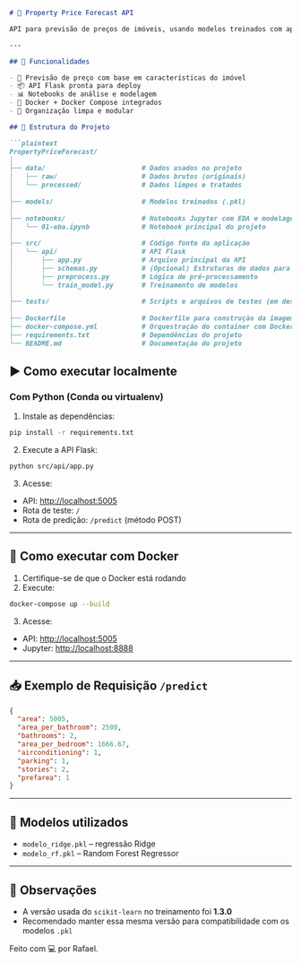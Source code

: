 
```markdown
# 🏡 Property Price Forecast API

API para previsão de preços de imóveis, usando modelos treinados com aprendizado de máquina.

---

## 🚀 Funcionalidades

- 🔎 Previsão de preço com base em características do imóvel
- 📦 API Flask pronta para deploy
- 📊 Notebooks de análise e modelagem
- 🐳 Docker + Docker Compose integrados
- 📁 Organização limpa e modular

## 📁 Estrutura do Projeto

```plaintext
PropertyPriceForecast/
│
├── data/                        # Dados usados no projeto
│   ├── raw/                     # Dados brutos (originais)
│   └── processed/               # Dados limpos e tratados
│
├── models/                      # Modelos treinados (.pkl)
│
├── notebooks/                   # Notebooks Jupyter com EDA e modelagem
│   └── 01-eba.ipynb             # Notebook principal do projeto
│
├── src/                         # Código fonte da aplicação
│   └── api/                     # API Flask
│       ├── app.py               # Arquivo principal da API
│       ├── schemas.py           # (Opcional) Estruturas de dados para validação
│       ├── preprocess.py        # Lógica de pré-processamento
│       └── train_model.py       # Treinamento de modelos
│
├── tests/                       # Scripts e arquivos de testes (em desenvolvimento)
│
├── Dockerfile                   # Dockerfile para construção da imagem da API + Jupyter
├── docker-compose.yml           # Orquestração do container com Docker Compose
├── requirements.txt             # Dependências do projeto
└── README.md                    # Documentação do projeto
```

## ▶️ Como executar localmente

### Com Python (Conda ou virtualenv)

1. Instale as dependências:

```bash
pip install -r requirements.txt
```

2. Execute a API Flask:

```bash
python src/api/app.py
```

3. Acesse:
- API: [http://localhost:5005](http://localhost:5005)
- Rota de teste: `/`  
- Rota de predição: `/predict` (método POST)

---

## 🐳 Como executar com Docker

1. Certifique-se de que o Docker está rodando
2. Execute:

```bash
docker-compose up --build
```

3. Acesse:
- API: [http://localhost:5005](http://localhost:5005)
- Jupyter: [http://localhost:8888](http://localhost:8888)

---

## 📥 Exemplo de Requisição `/predict`

```json
{
  "area": 5005,
  "area_per_bathroom": 2500,
  "bathrooms": 2,
  "area_per_bedroom": 1666.67,
  "airconditioning": 1,
  "parking": 1,
  "stories": 2,
  "prefarea": 1
}
```

---

## 🧠 Modelos utilizados

- `modelo_ridge.pkl` – regressão Ridge
- `modelo_rf.pkl` – Random Forest Regressor

---

## 📌 Observações

- A versão usada do `scikit-learn` no treinamento foi **1.3.0**
- Recomendado manter essa mesma versão para compatibilidade com os modelos `.pkl`

Feito com 💻 por Rafael.